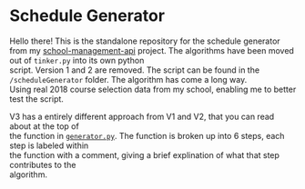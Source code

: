 # Schedule Generator

Hello there! This is the standalone repository for the schedule generator from my [school-management-api](https://github.com/SowinskiBraeden/school-management-api) project.
The algorithms have been moved out of `tinker.py` into its own python  
script. Version 1 and 2 are removed. The script can be found in the `/scheduleGenerator` folder. The algorithm has come a long way.  
Using real 2018 course selection data from my school, enabling me to better test the script.

V3 has a entirely different approach from V1 and V2, that you can read about at the top of  
the function in [`generator.py`](/scheduleGenerator/generator.py). The function is broken up into 6 steps, each step is labeled within  
the function with a comment, giving a brief explination of what that step contributes to the  
algorithm.
